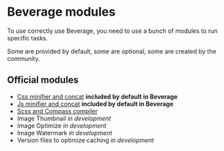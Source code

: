 Beverage modules
================

To use correctly use Beverage, you need to use a bunch of modules to run specific tasks.

Some are provided by default, some are optional, some are created by the community.

Official modules
----------------

* [Css minifier and concat](https://github.com/awakenweb/beverage) __included by default in Beverage__
* [Js minifier and concat](https://github.com/awakenweb/beverage) __included by default in Beverage__
* [Scss and Compass compiler](https://github.com/awakenweb/beverage-scss)
* Image Thumbnail _in development_
* Image Optimize _in development_
* Image Watermark _in development_
* Version files to optimize caching _in development_
